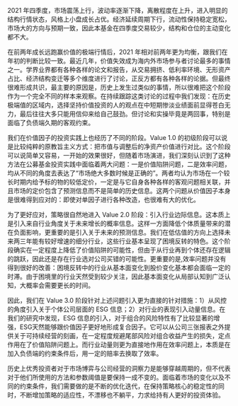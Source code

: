 
2021 年四季度，市场震荡上行，波动率逐渐下降，离散程度在上升，进入明显的结构行情状态，风格上小盘成长占优。经济延续周期下行，流动性保持稳定宽松，市场大的方向与预期一致，因此本基金在四季度交易较少，结构和仓位的主动变化都不大。

在前两年成长远跑赢价值的极端行情后，2021 年相对前两年更为均衡，跟我们在年初的判断比较一致。最近几年，价值失效成为海内外市场参与者讨论最多的事情之一。学界业界都有各种各样的论文和报告，从交易拥挤、低利率环境、无形资产占比、经济结构变迁等多个维度进行了讨论，正反方都有各种各样的论据。但最终很难形成共识，最主要的原因是，历史上发生过类似的事情，所以很难把这个阶段作为一个完全不同的样本来观察。在持续跟踪这类讨论的过程中我们发现：在历史极端值的区域内，选择坚持价值投资的人的观点在中短期惨淡业绩面前显得苍白无力，最后往往大多只能用信仰来给自己鼓劲。但讨论和实操毕竟是两回事，特别是面临了负债端久期的客观约束。

我们在价值因子的投资实践上也经历了不同的阶段。Value 1.0 的初级阶段可以说是比较纯粹的原教旨主义方式：把市值与调整后的净资产价值进行对比。这个阶段可以说简单又容易，一开始的效果很好，但随着市场演进，我们深刻认识到了这种方法在公募基金投资实践中面临着两大问题：一是价值陷阱问题，二是效率问题，均从不同的角度去表达了“市场绝大多数时候是正确的”。两者均认为市场在一个较长时期内给予标的物的较低定价，一定是与它自身各种各样的客观问题相关联，并且市场的定价包含了预测信息而不是简单的历史信息。这两个问题从价值因子本身是很难得到应对的：即使对单因子进行各种改造，也很难有大的优化。

为了更好应对，策略很自然地进入 Value 2.0 阶段：引入行业边际信息。这本质上是引入来自行业角度关于未来增长的概率信息。这样一方面降低个体质量带来的潜在负面影响，更重要的是引入关于未来的预测信息。我们在低估值的方向上选择未来两三年能有较好增速的细分行业，这些行业基本呈现了困境反转的特色。这个阶段确实在一定程度上降低了价值陷阱的可能性，但由于从行业再到个体还存在逻辑的跳跃，因此还是存在行业选对公司买错的可能性。更重要的是,效率问题并没有得到很好的改善：困境反转中的行业从基本面变化到股价变化基本都会面临一定的时滞。由于困境里的行业天然受到较少关注，因此基本面变化从局部认知到广泛认知，大概率会需要更长的时间。

因此，我们在 Value 3.0 阶段针对上述问题引入更为直接的针对措施：1）从风控的角度引入关于个体公司层面的 ESG 信息；2）对行业的表现引入动量信息。在我们的研究中发现，ESG 信息的引入，对于组合的风险特性有了比较显著的增强，ESG天然能够跟价值因子更好地形成复合因子。它可以从公司三张报表之外提供关于可持续经营的刻画，在一定程度规避尾部风险对组合收益产生的损失，定点作用在了价值陷阱问题上。而行业动量则更为直接地作用在效率问题上，本质是在加入负债端的约束条件后，用一定的赔率去换取了效率。

历史上优秀投资者对于市场博弈与公司经营的洞察力是能够穿越周期的，但不代表对于他们所使用的方法和参数阈值是要保持一成不变的。面临着市场的变化以及不同的约束条件，我们需要做的是不断的优化迭代，在保持策略核心的稳定性的同时，不断增加策略的适应性，不漂移也不躺平，力求给持有人更好的投资体验。

